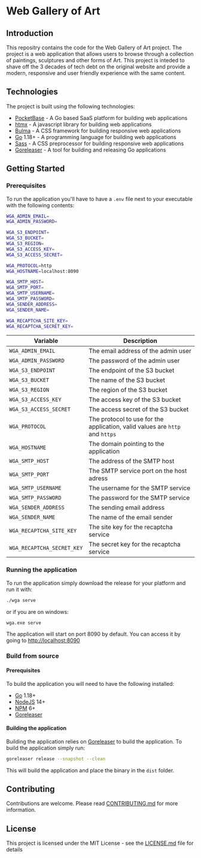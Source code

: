 # Web Gallery of Art

## Introduction

This repositry contains the code for the Web Gallery of Art project. The project is a web application that allows users to browse through a collection of paintings, sculptures and other forms of Art. This project is inteded to shave off the 3 decades of tech debt on the original website and provide a modern, responsive and user friendly experience with the same content.

## Technologies

The project is built using the following technologies:

- [PocketBase](https://pocketbase.io) - A Go based SaaS platform for building web applications
- [htmx](https://htmx.org) - A javascript library for building web applications
- [Bulma](https://bulma.io) - A CSS framework for building responsive web applications
- [Go](https://go.dev/) 1.18+ - A programming language for building web applications
- [Sass](https://sass-lang.com/) - A CSS preprocessor for building responsive web applications
- [Goreleaser](https://goreleaser.com/) - A tool for building and releasing Go applications

## Getting Started

### Prerequisites

To run the application you'll have to have a `.env` file next to your executable with the following contents:

```bash
WGA_ADMIN_EMAIL=
WGA_ADMIN_PASSWORD=

WGA_S3_ENDPOINT=
WGA_S3_BUCKET=
WGA_S3_REGION=
WGA_S3_ACCESS_KEY=
WGA_S3_ACCESS_SECRET=

WGA_PROTOCOL=http
WGA_HOSTNAME=localhost:8090

WGA_SMTP_HOST=
WGA_SMTP_PORT=
WGA_SMTP_USERNAME=
WGA_SMTP_PASSWORD=
WGA_SENDER_ADDRESS=
WGA_SENDER_NAME=

WGA_RECAPTCHA_SITE_KEY=
WGA_RECAPTCHA_SECRET_KEY=
```

| Variable                   | Description                                                                  |
| -------------------------- | ---------------------------------------------------------------------------- |
| `WGA_ADMIN_EMAIL`          | The email address of the admin user                                          |
| `WGA_ADMIN_PASSWORD`       | The password of the admin user                                               |
| `WGA_S3_ENDPOINT`          | The endpoint of the S3 bucket                                                |
| `WGA_S3_BUCKET`            | The name of the S3 bucket                                                    |
| `WGA_S3_REGION`            | The region of the S3 bucket                                                  |
| `WGA_S3_ACCESS_KEY`        | The access key of the S3 bucket                                              |
| `WGA_S3_ACCESS_SECRET`     | The access secret of the S3 bucket                                           |
| `WGA_PROTOCOL`             | The protocol to use for the application, valid values are `http` and `https` |
| `WGA_HOSTNAME`             | The domain pointing to the application                                       |
| `WGA_SMTP_HOST`            | The address of the SMTP host                                                 |
| `WGA_SMTP_PORT`            | The SMTP service port on the host adress                                     |
| `WGA_SMTP_USERNAME`        | The username for the SMTP service                                            |
| `WGA_SMTP_PASSWORD`        | The password for the SMTP service                                            |
| `WGA_SENDER_ADDRESS`       | The sending email address                                                    |
| `WGA_SENDER_NAME`          | The name of the email sender                                                 |
| `WGA_RECAPTCHA_SITE_KEY`   | The site key for the recaptcha service                                       |
| `WGA_RECAPTCHA_SECRET_KEY` | The secret key for the recaptcha service                                     |

### Running the application

To run the application simply download the release for your platform and run it with:

```bash
./wga serve
```

or if you are on windows:

```bash
wga.exe serve
```

The application will start on port 8090 by default. You can access it by going to <http://localhost:8090>

### Build from source

#### Prerequisites

To build the application you will need to have the following installed:

- [Go](https://go.dev/) 1.18+
- [NodeJS](https://nodejs.org/en/) 14+
- [NPM](https://www.npmjs.com/) 6+
- [Goreleaser](https://goreleaser.com/)

#### Building the application

Building the application relies on [Goreleaser](https://goreleaser.com/) to build the application. To build the application simply run:

```bash
goreleaser release --snapshot --clean
```

This will build the application and place the binary in the `dist` folder.

## Contributing

Contributions are welcome. Please read [CONTRIBUTING.md](CONTRIBUTING.md) for more information.

## License

This project is licensed under the MIT License - see the [LICENSE.md](LICENSE.md) file for details
